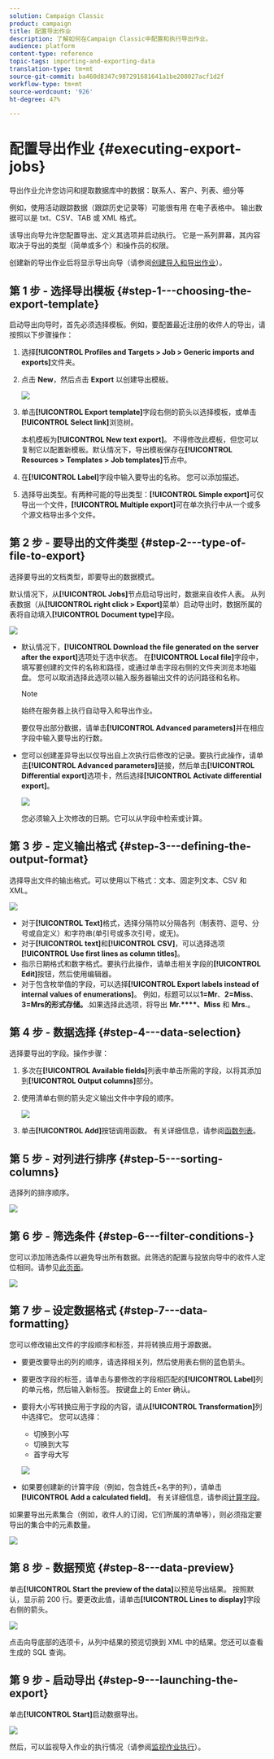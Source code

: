 ```yaml
---
solution: Campaign Classic
product: campaign
title: 配置导出作业
description: 了解如何在Campaign Classic中配置和执行导出作业。
audience: platform
content-type: reference
topic-tags: importing-and-exporting-data
translation-type: tm+mt
source-git-commit: ba460d8347c987291681641a1be208027acf1d2f
workflow-type: tm+mt
source-wordcount: '926'
ht-degree: 47%

---
```



# 配置导出作业 {#executing-export-jobs}

导出作业允许您访问和提取数据库中的数据：联系人、客户、列表、细分等

例如，使用活动跟踪数据（跟踪历史记录等）可能很有用 在电子表格中。 输出数据可以是 txt、CSV、TAB 或 XML 格式。

该导出向导允许您配置导出、定义其选项并启动执行。 它是一系列屏幕，其内容取决于导出的类型（简单或多个）和操作员的权限。

创建新的导出作业后将显示导出向导（请参阅[创建导入和导出作业](../../platform/using/creating-import-export-jobs.md)）。

## 第 1 步 - 选择导出模板 {#step-1---choosing-the-export-template}

启动导出向导时，首先必须选择模板。例如，要配置最近注册的收件人的导出，请按照以下步骤操作：

1. 选择&#x200B;**[!UICONTROL Profiles and Targets > Job > Generic imports and exports]**&#x200B;文件夹。
1. 点击 **New**，然后点击 **Export** 以创建导出模板。

   ![](assets/s_ncs_user_export_wizard01.png)

1. 单击&#x200B;**[!UICONTROL Export template]**&#x200B;字段右侧的箭头以选择模板，或单击&#x200B;**[!UICONTROL Select link]**&#x200B;浏览树。

   本机模板为&#x200B;**[!UICONTROL New text export]**。 不得修改此模板，但您可以复制它以配置新模板。默认情况下，导出模板保存在&#x200B;**[!UICONTROL Resources > Templates > Job templates]**&#x200B;节点中。

1. 在&#x200B;**[!UICONTROL Label]**&#x200B;字段中输入要导出的名称。 您可以添加描述。
1. 选择导出类型。有两种可能的导出类型：**[!UICONTROL Simple export]**&#x200B;可仅导出一个文件，**[!UICONTROL Multiple export]**&#x200B;可在单次执行中从一个或多个源文档导出多个文件。

## 第 2 步 - 要导出的文件类型 {#step-2---type-of-file-to-export}

选择要导出的文档类型，即要导出的数据模式。

默认情况下，从&#x200B;**[!UICONTROL Jobs]**&#x200B;节点启动导出时，数据来自收件人表。 从列表数据（从&#x200B;**[!UICONTROL right click > Export]**&#x200B;菜单）启动导出时，数据所属的表将自动填入&#x200B;**[!UICONTROL Document type]**&#x200B;字段。

![](assets/s_ncs_user_export_wizard02.png)

* 默认情况下，**[!UICONTROL Download the file generated on the server after the export]**&#x200B;选项处于选中状态。 在&#x200B;**[!UICONTROL Local file]**&#x200B;字段中，填写要创建的文件的名称和路径，或通过单击字段右侧的文件夹浏览本地磁盘。 您可以取消选择此选项以输入服务器输出文件的访问路径和名称。

   >[!NOTE]
   >
   >始终在服务器上执行自动导入和导出作业。
   >
   >要仅导出部分数据，请单击&#x200B;**[!UICONTROL Advanced parameters]**&#x200B;并在相应字段中输入要导出的行数。

* 您可以创建差异导出以仅导出自上次执行后修改的记录。要执行此操作，请单击&#x200B;**[!UICONTROL Advanced parameters]**&#x200B;链接，然后单击&#x200B;**[!UICONTROL Differential export]**&#x200B;选项卡，然后选择&#x200B;**[!UICONTROL Activate differential export]**。

   ![](assets/s_ncs_user_export_wizard02_b.png)

   您必须输入上次修改的日期。它可以从字段中检索或计算。

## 第 3 步 - 定义输出格式 {#step-3---defining-the-output-format}

选择导出文件的输出格式。可以使用以下格式：文本、固定列文本、CSV 和 XML。

![](assets/s_ncs_user_export_wizard03.png)

* 对于&#x200B;**[!UICONTROL Text]**&#x200B;格式，选择分隔符以分隔各列（制表符、逗号、分号或自定义）和字符串(单引号或多次引号，或无)。
* 对于&#x200B;**[!UICONTROL text]**&#x200B;和&#x200B;**[!UICONTROL CSV]**，可以选择选项&#x200B;**[!UICONTROL Use first lines as column titles]**。
* 指示日期格式和数字格式。要执行此操作，请单击相关字段的&#x200B;**[!UICONTROL Edit]**&#x200B;按钮，然后使用编辑器。
* 对于包含枚举值的字段，可以选择&#x200B;**[!UICONTROL Export labels instead of internal values of enumerations]**。 例如，标题可以以&#x200B;**1=Mr**、**2=Miss**、**3=Mrs的形式存储。**.如果选择此选项，将导出 **Mr.****、Miss** 和 **Mrs.**。

## 第 4 步 - 数据选择 {#step-4---data-selection}

选择要导出的字段。操作步骤：

1. 多次在&#x200B;**[!UICONTROL Available fields]**&#x200B;列表中单击所需的字段，以将其添加到&#x200B;**[!UICONTROL Output columns]**&#x200B;部分。
1. 使用清单右侧的箭头定义输出文件中字段的顺序。

   ![](assets/s_ncs_user_export_wizard04.png)

1. 单击&#x200B;**[!UICONTROL Add]**&#x200B;按钮调用函数。 有关详细信息，请参阅[函数列表](../../platform/using/defining-filter-conditions.md#list-of-functions)。

## 第 5 步 - 对列进行排序 {#step-5---sorting-columns}

选择列的排序顺序。

![](assets/s_ncs_user_export_wizard05.png)

## 第 6 步 - 筛选条件 {#step-6---filter-conditions-}

您可以添加筛选条件以避免导出所有数据。此筛选的配置与投放向导中的收件人定位相同。请参见[此页面](../../delivery/using/steps-defining-the-target-population.md)。

![](assets/s_ncs_user_export_wizard05_b.png)

## 第 7 步 – 设定数据格式 {#step-7---data-formatting}

您可以修改输出文件的字段顺序和标签，并将转换应用于源数据。

* 要更改要导出的列的顺序，请选择相关列，然后使用表右侧的蓝色箭头。
* 要更改字段的标签，请单击与要修改的字段相匹配的&#x200B;**[!UICONTROL Label]**&#x200B;列的单元格，然后输入新标签。 按键盘上的 Enter 确认。
* 要将大小写转换应用于字段的内容，请从&#x200B;**[!UICONTROL Transformation]**&#x200B;列中选择它。 您可以选择：

   * 切换到小写
   * 切换到大写
   * 首字母大写

   ![](assets/s_ncs_user_export_wizard06.png)

* 如果要创建新的计算字段（例如，包含姓氏+名字的列），请单击&#x200B;**[!UICONTROL Add a calculated field]**。 有关详细信息，请参阅[计算字段](../../platform/using/executing-import-jobs.md#calculated-fields)。

如果要导出元素集合（例如，收件人的订阅，它们所属的清单等），则必须指定要导出的集合中的元素数量。

![](assets/s_ncs_user_export_wizard06_c.png)

## 第 8 步 - 数据预览 {#step-8---data-preview}

单击&#x200B;**[!UICONTROL Start the preview of the data]**&#x200B;以预览导出结果。 按照默认，显示前 200 行。要更改此值，请单击&#x200B;**[!UICONTROL Lines to display]**&#x200B;字段右侧的箭头。

![](assets/s_ncs_user_export_wizard07.png)

点击向导底部的选项卡，从列中结果的预览切换到 XML 中的结果。您还可以查看生成的 SQL 查询。

## 第 9 步 - 启动导出 {#step-9---launching-the-export}

单击&#x200B;**[!UICONTROL Start]**&#x200B;启动数据导出。

![](assets/s_ncs_user_export_wizard08.png)

然后，可以监视导入作业的执行情况（请参阅[监视作业执行](../../platform/using/monitoring-jobs-execution.md)）。
